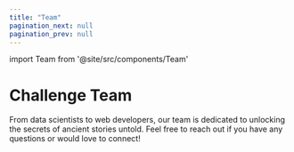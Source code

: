 ```yaml
---
title: "Team"
pagination_next: null
pagination_prev: null
---
```


import Team from '@site/src/components/Team'

# Challenge Team

From data scientists to web developers, our team is dedicated to unlocking the secrets of ancient stories untold.
Feel free to reach out if you have any questions or would love to connect!

<Team />

